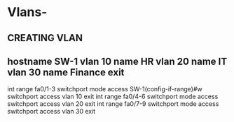 # Vlans-
CREATING VLAN
-------------

hostname SW-1
vlan 10
name HR
vlan 20
name IT
vlan 30
name Finance
exit
------

int range fa0/1-3
switchport mode access 
SW-1(config-if-range)#w
switchport access vlan 10
exit
int range fa0/4-6
switchport mode access 
switchport access vlan 20
exit
int range fa0/7-9
switchport mode access 
switchport access vlan 30
exit
